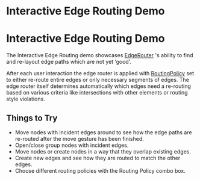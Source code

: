<!--
 //////////////////////////////////////////////////////////////////////////////
 // @license
 // This file is part of yFiles for HTML 2.6.0.4.
 // Use is subject to license terms.
 //
 // Copyright (c) 2000-2024 by yWorks GmbH, Vor dem Kreuzberg 28,
 // 72070 Tuebingen, Germany. All rights reserved.
 //
 //////////////////////////////////////////////////////////////////////////////
-->
# Interactive Edge Routing Demo

# Interactive Edge Routing Demo

The Interactive Edge Routing demo showcases [EdgeRouter](https://docs.yworks.com/yfileshtml/#/api/EdgeRouter) 's ability to find and re-layout edge paths which are not yet ‘good’.

After each user interaction the edge router is applied with [RoutingPolicy](https://docs.yworks.com/yfileshtml/#/api/RoutingPolicy) set to either re-route entire edges or only necessary segments of edges. The edge router itself determines automatically which edges need a re-routing based on various criteria like intersections with other elements or routing style violations.

## Things to Try

- Move nodes with incident edges around to see how the edge paths are re-routed after the move gesture has been finished.
- Open/close group nodes with incident edges.
- Move nodes or create nodes in a way that they overlap existing edges.
- Create new edges and see how they are routed to match the other edges.
- Choose different routing policies with the Routing Policy combo box.
